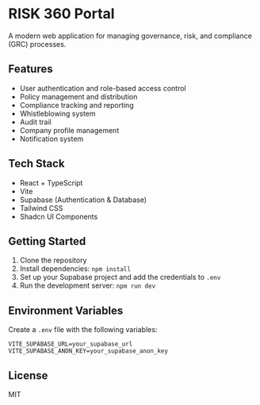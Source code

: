# RISK 360 Portal

A modern web application for managing governance, risk, and compliance (GRC) processes.

## Features

- User authentication and role-based access control
- Policy management and distribution
- Compliance tracking and reporting
- Whistleblowing system
- Audit trail
- Company profile management
- Notification system

## Tech Stack

- React + TypeScript
- Vite
- Supabase (Authentication & Database)
- Tailwind CSS
- Shadcn UI Components

## Getting Started

1. Clone the repository
2. Install dependencies: `npm install`
3. Set up your Supabase project and add the credentials to `.env`
4. Run the development server: `npm run dev`

## Environment Variables

Create a `.env` file with the following variables:

```env
VITE_SUPABASE_URL=your_supabase_url
VITE_SUPABASE_ANON_KEY=your_supabase_anon_key
```

## License

MIT
